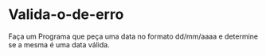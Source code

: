 # Valida-o-de-erro
Faça um Programa que peça uma data no formato dd/mm/aaaa e determine se a mesma é uma data válida.
